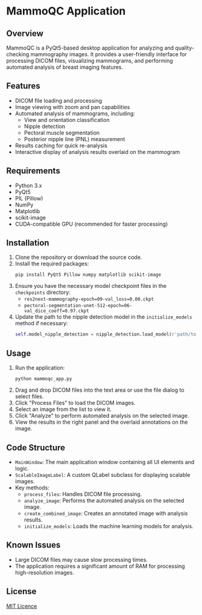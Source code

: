 # MammoQC Application

## Overview
MammoQC is a PyQt5-based desktop application for analyzing and quality-checking mammography images. It provides a user-friendly interface for processing DICOM files, visualizing mammograms, and performing automated analysis of breast imaging features.

## Features
- DICOM file loading and processing
- Image viewing with zoom and pan capabilities
- Automated analysis of mammograms, including:
  - View and orientation classification
  - Nipple detection
  - Pectoral muscle segmentation
  - Posterior nipple line (PNL) measurement
- Results caching for quick re-analysis
- Interactive display of analysis results overlaid on the mammogram

## Requirements
- Python 3.x
- PyQt5
- PIL (Pillow)
- NumPy
- Matplotlib
- scikit-image
- CUDA-compatible GPU (recommended for faster processing)

## Installation
1. Clone the repository or download the source code.
2. Install the required packages:
   ```
   pip install PyQt5 Pillow numpy matplotlib scikit-image
   ```
3. Ensure you have the necessary model checkpoint files in the `checkpoints` directory:
   - `res2next-mammography-epoch=09-val_loss=0.00.ckpt`
   - `pectoral-segmentation-unet-512-epoch=06-val_dice_coeff=0.97.ckpt`
4. Update the path to the nipple detection model in the `initialize_models` method if necessary:
   ```python
   self.model_nipple_detection = nipple_detection.load_model(r'path/to/your/best.pt')
   ```

## Usage
1. Run the application:
   ```
   python mammoqc_app.py
   ```
2. Drag and drop DICOM files into the text area or use the file dialog to select files.
3. Click "Process Files" to load the DICOM images.
4. Select an image from the list to view it.
5. Click "Analyze" to perform automated analysis on the selected image.
6. View the results in the right panel and the overlaid annotations on the image.

## Code Structure
- `MainWindow`: The main application window containing all UI elements and logic.
- `ScalableImageLabel`: A custom QLabel subclass for displaying scalable images.
- Key methods:
  - `process_files`: Handles DICOM file processing.
  - `analyze_image`: Performs the automated analysis on the selected image.
  - `create_combined_image`: Creates an annotated image with analysis results.
  - `initialize_models`: Loads the machine learning models for analysis.

## Known Issues
- Large DICOM files may cause slow processing times.
- The application requires a significant amount of RAM for processing high-resolution images.

## License
[MIT Licence](../LICENSE)
